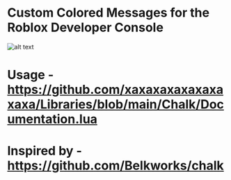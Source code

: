 # Custom Colored Messages for the Roblox Developer Console
![alt text](https://cdn.discordapp.com/attachments/839732651803803659/923708407775649812/unknown.png)

# Usage - https://github.com/xaxaxaxaxaxaxaxaxa/Libraries/blob/main/Chalk/Documentation.lua
# Inspired by - https://github.com/Belkworks/chalk
